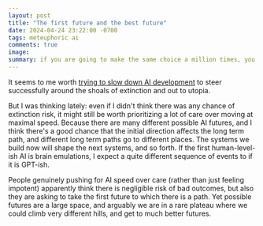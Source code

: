 ```yaml
---
layout: post
title: "The first future and the best future"
date: 2024-04-24 23:22:00 -0700
tags: meteuphoric ai
comments: true
image: 
summary: if you are going to make the same choice a million times, you should probably experiment a bit. 
---
```


It seems to me worth [trying to slow down AI development](https://worldspiritsockpuppet.substack.com/p/lets-think-about-slowing-down-ai) to steer successfully around the shoals of extinction and out to utopia.

But I was thinking lately: even if I didn't think there was any chance of extinction risk, it might still be worth prioritizing a lot of care over moving at maximal speed. Because there are many different possible AI futures, and I think there's a good chance that the initial direction affects the long term path, and different long term paths go to different places. The systems we build now will shape the next systems, and so forth. If the first human-level-ish AI is brain emulations, I expect a quite different sequence of events to if it is GPT-ish.

People genuinely pushing for AI speed over care (rather than just feeling impotent) apparently think there is negligible risk of bad outcomes, but also they are asking to take the first future to which there is a path. Yet possible futures are a large space, and arguably we are in a rare plateau where we could climb very different hills, and get to much better futures. 
